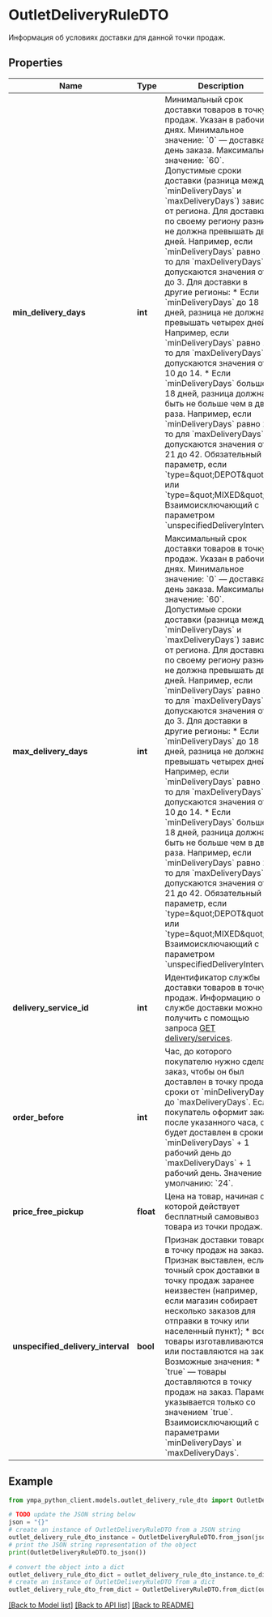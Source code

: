 # OutletDeliveryRuleDTO

Информация об условиях доставки для данной точки продаж.

## Properties

Name | Type | Description | Notes
------------ | ------------- | ------------- | -------------
**min_delivery_days** | **int** | Минимальный срок доставки товаров в точку продаж. Указан в рабочих днях.  Минимальное значение: &#x60;0&#x60; — доставка в день заказа.  Максимальное значение: &#x60;60&#x60;.  Допустимые сроки доставки (разница между &#x60;minDeliveryDays&#x60; и &#x60;maxDeliveryDays&#x60;) зависят от региона.  Для доставки по своему региону разница не должна превышать двух дней. Например, если &#x60;minDeliveryDays&#x60; равно 1, то для &#x60;maxDeliveryDays&#x60; допускаются значения от 1 до 3.  Для доставки в другие регионы:  * Если &#x60;minDeliveryDays&#x60; до 18 дней, разница не должна превышать четырех дней. Например, если &#x60;minDeliveryDays&#x60; равно 10, то для &#x60;maxDeliveryDays&#x60; допускаются значения от 10 до 14. * Если &#x60;minDeliveryDays&#x60; больше 18 дней, разница должна быть не больше чем в два раза. Например, если &#x60;minDeliveryDays&#x60; равно 21, то для &#x60;maxDeliveryDays&#x60; допускаются значения от 21 до 42.  Обязательный параметр, если &#x60;type&#x3D;\&quot;DEPOT\&quot;&#x60; или &#x60;type&#x3D;\&quot;MIXED\&quot;&#x60;.  Взаимоисключающий с параметром &#x60;unspecifiedDeliveryInterval&#x60;.  | [optional] 
**max_delivery_days** | **int** | Максимальный срок доставки товаров в точку продаж. Указан в рабочих днях.  Минимальное значение: &#x60;0&#x60; — доставка в день заказа.  Максимальное значение: &#x60;60&#x60;.  Допустимые сроки доставки (разница между &#x60;minDeliveryDays&#x60; и &#x60;maxDeliveryDays&#x60;) зависят от региона.  Для доставки по своему региону разница не должна превышать двух дней. Например, если &#x60;minDeliveryDays&#x60; равно 1, то для &#x60;maxDeliveryDays&#x60; допускаются значения от 1 до 3.  Для доставки в другие регионы:  * Если &#x60;minDeliveryDays&#x60; до 18 дней, разница не должна превышать четырех дней. Например, если &#x60;minDeliveryDays&#x60; равно 10, то для &#x60;maxDeliveryDays&#x60; допускаются значения от 10 до 14. * Если &#x60;minDeliveryDays&#x60; больше 18 дней, разница должна быть не больше чем в два раза. Например, если &#x60;minDeliveryDays&#x60; равно 21, то для &#x60;maxDeliveryDays&#x60; допускаются значения от 21 до 42.  Обязательный параметр, если &#x60;type&#x3D;\&quot;DEPOT\&quot;&#x60; или &#x60;type&#x3D;\&quot;MIXED\&quot;&#x60;.  Взаимоисключающий с параметром &#x60;unspecifiedDeliveryInterval&#x60;.  | [optional] 
**delivery_service_id** | **int** | Идентификатор службы доставки товаров в точку продаж.  Информацию о службе доставки можно получить с помощью запроса [GET delivery/services](../../reference/orders/getDeliveryServices.md).  | [optional] 
**order_before** | **int** | Час, до которого покупателю нужно сделать заказ, чтобы он был доставлен в точку продаж в сроки от &#x60;minDeliveryDays&#x60; до &#x60;maxDeliveryDays&#x60;.  Если покупатель оформит заказ после указанного часа, он будет доставлен в сроки от &#x60;minDeliveryDays&#x60; + 1 рабочий день до &#x60;maxDeliveryDays&#x60; + 1 рабочий день.  Значение по умолчанию: &#x60;24&#x60;.  | [optional] 
**price_free_pickup** | **float** | Цена на товар, начиная с которой действует бесплатный самовывоз товара из точки продаж. | [optional] 
**unspecified_delivery_interval** | **bool** | Признак доставки товаров в точку продаж на заказ.  Признак выставлен, если:  * точный срок доставки в точку продаж заранее неизвестен (например, если магазин собирает несколько заказов для отправки в точку или населенный пункт); * все товары изготавливаются или поставляются на заказ.  Возможные значения: * &#x60;true&#x60; — товары доставляются в точку продаж на заказ.  Параметр указывается только со значением &#x60;true&#x60;.  Взаимоисключающий с параметрами &#x60;minDeliveryDays&#x60; и &#x60;maxDeliveryDays&#x60;.  | [optional] 

## Example

```python
from ympa_python_client.models.outlet_delivery_rule_dto import OutletDeliveryRuleDTO

# TODO update the JSON string below
json = "{}"
# create an instance of OutletDeliveryRuleDTO from a JSON string
outlet_delivery_rule_dto_instance = OutletDeliveryRuleDTO.from_json(json)
# print the JSON string representation of the object
print(OutletDeliveryRuleDTO.to_json())

# convert the object into a dict
outlet_delivery_rule_dto_dict = outlet_delivery_rule_dto_instance.to_dict()
# create an instance of OutletDeliveryRuleDTO from a dict
outlet_delivery_rule_dto_from_dict = OutletDeliveryRuleDTO.from_dict(outlet_delivery_rule_dto_dict)
```
[[Back to Model list]](../README.md#documentation-for-models) [[Back to API list]](../README.md#documentation-for-api-endpoints) [[Back to README]](../README.md)



